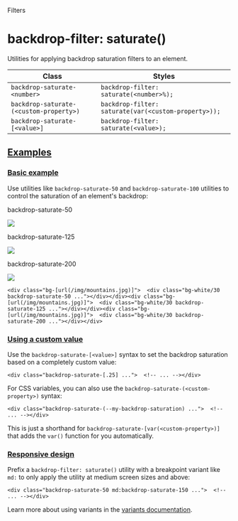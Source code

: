 <!--$-->

<!--/$-->

Filters

# backdrop-filter: saturate()

Utilities for applying backdrop saturation filters to an element.

| Class                                   | Styles                                               |
| --------------------------------------- | ---------------------------------------------------- |
| `backdrop-saturate-<number>`            | `backdrop-filter: saturate(<number>%);`              |
| `backdrop-saturate-(<custom-property>)` | `backdrop-filter: saturate(var(<custom-property>));` |
| `backdrop-saturate-[<value>]`           | `backdrop-filter: saturate(<value>);`                |

## [Examples](#examples)

### [Basic example](#basic-example)

Use utilities like `backdrop-saturate-50` and `backdrop-saturate-100` utilities to control the saturation of an element's backdrop:

backdrop-saturate-50

![](https://images.unsplash.com/photo-1554629947-334ff61d85dc?ixid=MnwxMjA3fDB8MHxwaG90by1wYWdlfHx8fGVufDB8fHx8\&ixlib=rb-1.2.1\&auto=format\&fit=crop\&w=1000\&h=1000\&q=90)

backdrop-saturate-125

![](https://images.unsplash.com/photo-1554629947-334ff61d85dc?ixid=MnwxMjA3fDB8MHxwaG90by1wYWdlfHx8fGVufDB8fHx8\&ixlib=rb-1.2.1\&auto=format\&fit=crop\&w=1000\&h=1000\&q=90)

backdrop-saturate-200

![](https://images.unsplash.com/photo-1554629947-334ff61d85dc?ixid=MnwxMjA3fDB8MHxwaG90by1wYWdlfHx8fGVufDB8fHx8\&ixlib=rb-1.2.1\&auto=format\&fit=crop\&w=1000\&h=1000\&q=90)

```
<div class="bg-[url(/img/mountains.jpg)]">  <div class="bg-white/30 backdrop-saturate-50 ..."></div></div><div class="bg-[url(/img/mountains.jpg)]">  <div class="bg-white/30 backdrop-saturate-125 ..."></div></div><div class="bg-[url(/img/mountains.jpg)]">  <div class="bg-white/30 backdrop-saturate-200 ..."></div></div>
```

### [Using a custom value](#using-a-custom-value)

Use the<!-- --> `backdrop-saturate-[<value>]` <!-- -->syntax<!-- --> <!-- -->to set the <!-- -->backdrop saturation<!-- --> based on a completely custom value:

```
<div class="backdrop-saturate-[.25] ...">  <!-- ... --></div>
```

For CSS variables, you can also use the<!-- --> `backdrop-saturate-(<custom-property>)` <!-- -->syntax:

```
<div class="backdrop-saturate-(--my-backdrop-saturation) ...">  <!-- ... --></div>
```

This is just a shorthand for<!-- --> `backdrop-saturate-[var(<custom-property>)]` <!-- -->that adds the `var()` function for you automatically.

### [Responsive design](#responsive-design)

Prefix <!-- -->a<!-- --> `backdrop-filter: saturate()` utility<!-- --> <!-- -->with a breakpoint variant like `md:` to only apply the utility at <!-- -->medium<!-- --> <!-- -->screen sizes and above:

```
<div class="backdrop-saturate-50 md:backdrop-saturate-150 ...">  <!-- ... --></div>
```

Learn more about using variants in the [variants documentation](/docs/hover-focus-and-other-states).

<!--$-->

<!--/$-->
